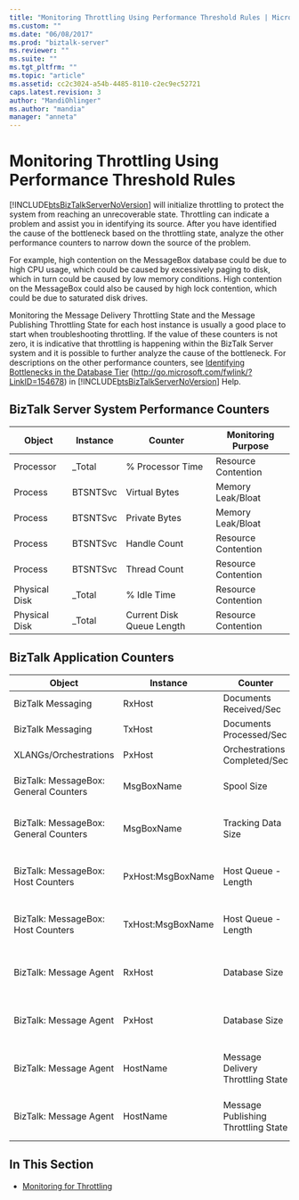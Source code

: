 ```yaml
---
title: "Monitoring Throttling Using Performance Threshold Rules | Microsoft Docs"
ms.custom: ""
ms.date: "06/08/2017"
ms.prod: "biztalk-server"
ms.reviewer: ""
ms.suite: ""
ms.tgt_pltfrm: ""
ms.topic: "article"
ms.assetid: cc2c3024-a54b-4485-8110-c2ec9ec52721
caps.latest.revision: 3
author: "MandiOhlinger"
ms.author: "mandia"
manager: "anneta"
---
```

# Monitoring Throttling Using Performance Threshold Rules
[!INCLUDE[btsBizTalkServerNoVersion](../includes/btsbiztalkservernoversion-md.md)] will initialize throttling to protect the system from reaching an unrecoverable state. Throttling can indicate a problem and assist you in identifying its source. After you have identified the cause of the bottleneck based on the throttling state, analyze the other performance counters to narrow down the source of the problem.

 For example, high contention on the MessageBox database could be due to high CPU usage, which could be caused by excessively paging to disk, which in turn could be caused by low memory conditions. High contention on the MessageBox could also be caused by high lock contention, which could be due to saturated disk drives.

 Monitoring the Message Delivery Throttling State and the Message Publishing Throttling State for each host instance is usually a good place to start when troubleshooting throttling. If the value of these counters is not zero, it is indicative that throttling is happening within the BizTalk Server system and it is possible to further analyze the cause of the bottleneck. For descriptions on the other performance counters, see [Identifying Bottlenecks in the Database Tier](https://go.microsoft.com/fwlink/?LinkID=154678) (<http://go.microsoft.com/fwlink/?LinkID=154678>) in [!INCLUDE[btsBizTalkServerNoVersion](../includes/btsbiztalkservernoversion-md.md)] Help.

## BizTalk Server System Performance Counters

|Object|Instance|Counter|Monitoring Purpose|
|------------|--------------|-------------|------------------------|
|Processor|_Total|% Processor Time|Resource Contention|
|Process|BTSNTSvc|Virtual Bytes|Memory Leak/Bloat|
|Process|BTSNTSvc|Private Bytes|Memory Leak/Bloat|
|Process|BTSNTSvc|Handle Count|Resource Contention|
|Process|BTSNTSvc|Thread Count|Resource Contention|
|Physical Disk|_Total|% Idle Time|Resource Contention|
|Physical Disk|_Total|Current Disk Queue Length|Resource Contention|

## BizTalk Application Counters

|Object|Instance|Counter|Description|
|------------|--------------|-------------|-----------------|
|BizTalk Messaging|RxHost|Documents Received/Sec|Incoming Rate|
|BizTalk Messaging|TxHost|Documents Processed/Sec|Outgoing Rate|
|XLANGs/Orchestrations|PxHost|Orchestrations Completed/Sec|Processing Rate|
|BizTalk: MessageBox: General Counters|MsgBoxName|Spool Size|Cumulative size of all Host Queues|
|BizTalk: MessageBox: General Counters|MsgBoxName|Tracking Data Size|Size of TrackingData table on the MessageBox|
|BizTalk: MessageBox: Host Counters|PxHost:MsgBoxName|Host Queue - Length|Number of messages in the specific Host Queue|
|BizTalk: MessageBox: Host Counters|TxHost:MsgBoxName|Host Queue - Length|Number of messages in the specific Host Queue|
|BizTalk: Message Agent|RxHost|Database Size|Size of publishing (PxHost) Queue|
|BizTalk: Message Agent|PxHost|Database Size|Size of publishing (TxHost) Queue|
|BizTalk: Message Agent|HostName|Message Delivery Throttling State|Affects XLANG and Outbound transports|
|BizTalk: Message Agent|HostName|Message Publishing Throttling State|Affects XLANG and Inbound transports|

## In This Section

-   [Monitoring for Throttling](../technical-guides/monitoring-for-throttling.md)